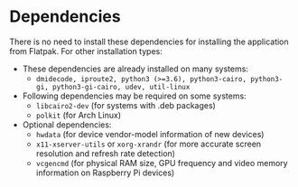# Dependencies

There is no need to install these dependencies for installing the application from Flatpak.
For other installation types:

- These dependencies are already installed on many systems: 
    - `dmidecode, iproute2, python3 (>=3.6), python3-cairo, python3-gi, python3-gi-cairo, udev, util-linux`
- Following dependencies may be required on some systems:
    - `libcairo2-dev` (for systems with .deb packages)
    - `polkit` (for Arch Linux)
- Optional dependencies:
    - `hwdata` (for device vendor-model information of new devices)
    - `x11-xserver-utils` or `xorg-xrandr` (for more accurate screen resolution and refresh rate detection)
    - `vcgencmd` (for physical RAM size, GPU frequency and video memory information on Raspberry Pi devices)

